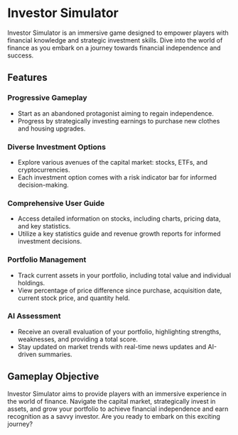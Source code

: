# Investor Simulator

Investor Simulator is an immersive game designed to empower players with financial knowledge and strategic investment skills. Dive into the world of finance as you embark on a journey towards financial independence and success.

## Features

### Progressive Gameplay
- Start as an abandoned protagonist aiming to regain independence.
- Progress by strategically investing earnings to purchase new clothes and housing upgrades.

### Diverse Investment Options
- Explore various avenues of the capital market: stocks, ETFs, and cryptocurrencies.
- Each investment option comes with a risk indicator bar for informed decision-making.

### Comprehensive User Guide
- Access detailed information on stocks, including charts, pricing data, and key statistics.
- Utilize a key statistics guide and revenue growth reports for informed investment decisions.

### Portfolio Management
- Track current assets in your portfolio, including total value and individual holdings.
- View percentage of price difference since purchase, acquisition date, current stock price, and quantity held.

### AI Assessment
- Receive an overall evaluation of your portfolio, highlighting strengths, weaknesses, and providing a total score.
- Stay updated on market trends with real-time news updates and AI-driven summaries.

## Gameplay Objective

Investor Simulator aims to provide players with an immersive experience in the world of finance. Navigate the capital market, strategically invest in assets, and grow your portfolio to achieve financial independence and earn recognition as a savvy investor. Are you ready to embark on this exciting journey?
